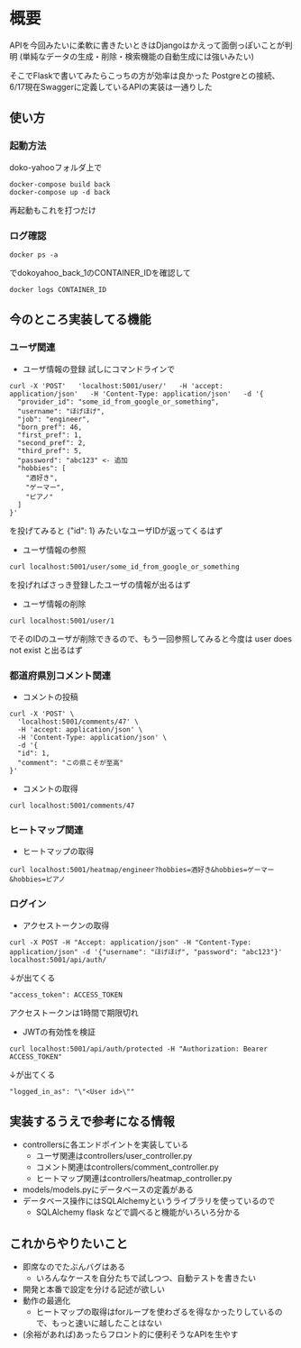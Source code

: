# 概要
APIを今回みたいに柔軟に書きたいときはDjangoはかえって面倒っぽいことが判明
(単純なデータの生成・削除・検索機能の自動生成には強いみたい)

そこでFlaskで書いてみたらこっちの方が効率は良かった
Postgreとの接続、6/17現在Swaggerに定義しているAPIの実装は一通りした

## 使い方
### 起動方法
doko-yahooフォルダ上で
```
docker-compose build back
docker-compose up -d back
```
再起動もこれを打つだけ
### ログ確認
```
docker ps -a
```
でdokoyahoo_back_1のCONTAINER_IDを確認して
```
docker logs CONTAINER_ID
```

## 今のところ実装してる機能
### ユーザ関連
- ユーザ情報の登録
試しにコマンドラインで
```
curl -X 'POST'   'localhost:5001/user/'   -H 'accept: application/json'   -H 'Content-Type: application/json'   -d '{
  "provider_id": "some_id_from_google_or_something",
  "username": "ほげほげ",
  "job": "engineer",
  "born_pref": 46,
  "first_pref": 1,
  "second_pref": 2,
  "third_pref": 5,
  "password": "abc123" <- 追加
  "hobbies": [
    "酒好き",
    "ゲーマー",
    "ピアノ"
  ]
}'
```
を投げてみると {"id": 1} みたいなユーザIDが返ってくるはず
- ユーザ情報の参照
```
curl localhost:5001/user/some_id_from_google_or_something
```
を投げればさっき登録したユーザの情報が出るはず
- ユーザ情報の削除
```
curl localhost:5001/user/1
```
でそのIDのユーザが削除できるので、もう一回参照してみると今度は user does not exist と出るはず

### 都道府県別コメント関連
- コメントの投稿
```
curl -X 'POST' \
  'localhost:5001/comments/47' \
  -H 'accept: application/json' \
  -H 'Content-Type: application/json' \
  -d '{
  "id": 1,
  "comment": "この県こそが至高"
}'
```
- コメントの取得
```
curl localhost:5001/comments/47
```
### ヒートマップ関連
- ヒートマップの取得
```
curl localhost:5001/heatmap/engineer?hobbies=酒好き&hobbies=ゲーマー&hobbies=ピアノ
```

### ログイン
- アクセストークンの取得
```
curl -X POST -H "Accept: application/json" -H "Content-Type: application/json" -d '{"username": "ほげほげ", "password": "abc123"}' localhost:5001/api/auth/
```
↓が出てくる
```
"access_token": ACCESS_TOKEN
```
アクセストークンは1時間で期限切れ

- JWTの有効性を検証
```
curl localhost:5001/api/auth/protected -H "Authorization: Bearer ACCESS_TOKEN"
```
↓が出てくる
```
"logged_in_as": "\"<User id>\""
```

## 実装するうえで参考になる情報
- controllersに各エンドポイントを実装している
  - ユーザ関連はcontrollers/user_controller.py
  - コメント関連はcontrollers/comment_controller.py
  - ヒートマップ関連はcontrollers/heatmap_controller.py
- models/models.pyにデータベースの定義がある
- データベース操作にはSQLAlchemyというライブラリを使っているので
  - SQLAlchemy flask などで調べると機能がいろいろ分かる

## これからやりたいこと
- 即席なのでたぶんバグはある
  - いろんなケースを自分たちで試しつつ、自動テストを書きたい
- 開発と本番で設定を分ける記述が欲しい
- 動作の最適化
  - ヒートマップの取得はforループを使わざるを得なかったりしているので、もっと速いに越したことはない
- (余裕があれば)あったらフロント的に便利そうなAPIを生やす
